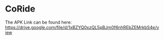 # CoRide
The APK Link can be found here:
https://drive.google.com/file/d/1xBZYQ0xzQL5pBJm0f6nhREbZEMrkbS4e/view
